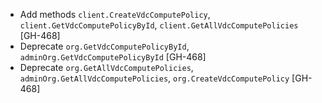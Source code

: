 * Add methods `client.CreateVdcComputePolicy`, `client.GetVdcComputePolicyById`, `client.GetAllVdcComputePolicies` [GH-468]
* Deprecate `org.GetVdcComputePolicyById`, `adminOrg.GetVdcComputePolicyById` [GH-468]
* Deprecate `org.GetAllVdcComputePolicies`, `adminOrg.GetAllVdcComputePolicies`, `org.CreateVdcComputePolicy` [GH-468]
